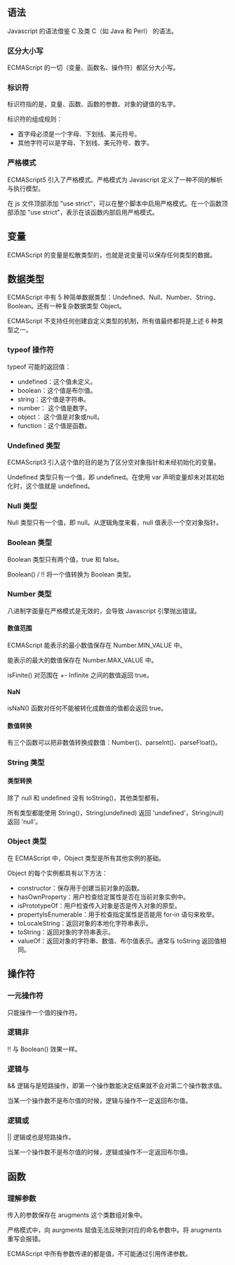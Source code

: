 ## 语法

Javascript 的语法借鉴 C 及类 C（如 Java 和 Perl） 的语法。

### 区分大小写

ECMAScript 的一切（变量、函数名、操作符）都区分大小写。

### 标识符

标识符指的是，变量、函数、函数的参数、对象的键值的名字。

标识符的组成规则：

- 首字母必须是一个字母、下划线、美元符号。
- 其他字符可以是字母、下划线、美元符号、数字。

### 严格模式

ECMAScript5 引入了严格模式。严格模式为 Javascript 定义了一种不同的解析与执行模型。

在 js 文件顶部添加 "use strict"，可以在整个脚本中启用严格模式。在一个函数顶部添加 "use strict"，表示在该函数内部启用严格模式。

## 变量

ECMAScript 的变量是松散类型的，也就是说变量可以保存任何类型的数据。

## 数据类型

ECMAScript 中有 5 种简单数据类型：Undefined、Null、Number、String、Boolean。还有一种复杂数据类型 Object。

ECMAScript 不支持任何创建自定义类型的机制，所有值最终都将是上述 6 种类型之一。

### typeof 操作符

typeof 可能的返回值：

- undefined：这个值未定义。
- boolean：这个值是布尔值。
- string：这个值是字符串。
- number： 这个值是数字。
- object： 这个值是对象或null。
- function：这个值是函数。

### Undefined 类型

ECMAScript3 引入这个值的目的是为了区分空对象指针和未经初始化的变量。

Undefined 类型只有一个值，即 undefined。在使用 var 声明变量却未对其初始化时，这个值就是 undefined。

### Null 类型

Null 类型只有一个值，即 null。从逻辑角度来看，null 值表示一个空对象指针。

### Boolean 类型

Boolean 类型只有两个值，true 和 false。

Boolean() / !! 将一个值转换为 Boolean 类型。

### Number 类型

八进制字面量在严格模式是无效的，会导致 Javascript 引擎抛出错误。

#### 数值范围

ECMAScript 能表示的最小数值保存在 Number.MIN_VALUE 中。

能表示的最大的数值保存在 Number.MAX_VALUE 中。

isFinite() 对范围在 +- Infinite 之间的数值返回 true。

#### NaN

isNaN() 函数对任何不能被转化成数值的值都会返回 true。

#### 数值转换

有三个函数可以把非数值转换成数值：Number()、parseInt()、parseFloat()。

### String 类型

#### 类型转换

除了 null 和 undefined 没有 toString()，其他类型都有。

所有类型都能使用 String()，String(undefined) 返回 'undefined'，String(null) 返回 'null'。

### Object 类型

在 ECMAScript 中，Object 类型是所有其他实例的基础。

Object 的每个实例都具有以下方法：

- constructor：保存用于创建当前对象的函数。
- hasOwnProperty：用户检查给定属性是否在当前对象实例中。
- isPrototypeOf：用户检查传入对象是否是传入对象的原型。
- propertyIsEnumerable：用于检查指定属性是否能用 for-in 语句来枚举。
- toLocaleString：返回对象的本地化字符串表示。
- toString：返回对象的字符串表示。
- valueOf：返回对象的字符串、数值、布尔值表示。通常与 toString 返回值相同。

## 操作符

### 一元操作符

只能操作一个值的操作符。

### 逻辑非

!! 与 Boolean() 效果一样。

### 逻辑与

&& 逻辑与是短路操作，即第一个操作数能决定结果就不会对第二个操作数求值。

当某一个操作数不是布尔值的时候，逻辑与操作不一定返回布尔值。

### 逻辑或

|| 逻辑或也是短路操作。

当某一个操作数不是布尔值的时候，逻辑或操作不一定返回布尔值。

## 函数

### 理解参数

传入的参数保存在 arugments 这个类数组对象中。

严格模式中，向 aurgments 赋值无法反映到对应的命名参数中。将 arugments 重写会报错。

ECMAScript 中所有参数传递的都是值，不可能通过引用传递参数。

